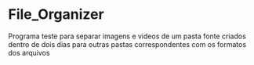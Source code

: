 # File_Organizer
 Programa teste para separar imagens e videos de um pasta fonte criados dentro de dois dias para outras pastas correspondentes com os formatos dos arquivos

